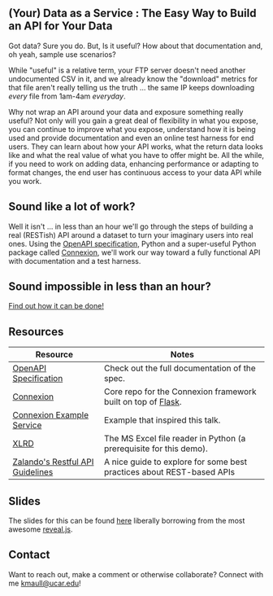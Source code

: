 ## (Your) Data as a Service : The Easy Way to Build an API for Your Data

Got data?  Sure you do.  But, Is it useful?  How about that documentation and, oh yeah, sample use scenarios?

While "useful" is a relative term, your FTP server doesn't need another undocumented CSV in it, and we already know the "download" metrics for that file aren't really telling us the truth ... the same IP keeps downloading _every_ file from 1am-4am _everyday_.

Why not wrap an API around your data and exposure something really useful?  Not only will you gain a great deal of flexibility in what you expose, you can continue to improve what you expose, understand how it is being used and provide documentation and even an online test harness for end users.  They can learn about how your API works, what the return data looks like and what the real value of what you have to offer might be.  All the while, if you need to work on adding data, enhancing performance or adapting to format changes, the end user has continuous access to your data API while you work.

## Sound like a lot of work?

Well it isn't ... in less than an hour we'll go through the steps of building a real (RESTish) API around a dataset to turn your imaginary users into real ones.  Using the [OpenAPI specification](https://openapis.org), Python and a super-useful Python package called [Connexion](https://github.com/zalando/connexion), we'll work our way toward a fully functional API with documentation and a test harness.  

## Sound impossible in less than an hour?

[Find out how it can be done!](./code)

## Resources

| Resource |    Notes        |
|------|-----------------|
| [OpenAPI Specification](https://github.com/OAI/OpenAPI-Specification)     | Check out the full documentation of the spec. |
| [Connexion](https://github.com/zalando/connexion) | Core repo for the Connexion framework built on top of [Flask](http://flask.pocoo.org/). |
| [Connexion Example Service](https://github.com/hjacobs/connexion-example)| Example that inspired this talk. |
| [XLRD](https://github.com/python-excel/xlrd) | The MS Excel file reader in Python (a prerequisite for this demo). |
| [Zalando's Restful API Guidelines](https://github.com/zalando/restful-api-guidelines) | A nice guide to explore for some best practices about REST-based APIs | 

## Slides 
The slides for this can be found [here](./slides) liberally borrowing from the most awesome [reveal.js](http://lab.hakim.se/reveal-js/).

## Contact
Want to reach out, make a comment or otherwise collaborate?  Connect with me kmaull@ucar.edu!
